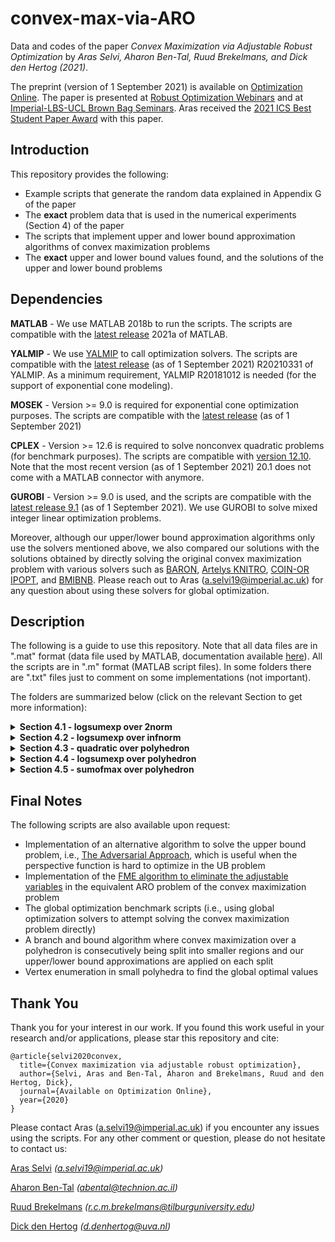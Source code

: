 # convex-max-via-ARO
Data and codes of the paper _Convex Maximization via Adjustable Robust Optimization_ by _Aras Selvi, Aharon Ben-Tal, Ruud Brekelmans, and Dick den Hertog (2021)_.

The preprint (version of 1 September 2021) is available on [Optimization Online](http://www.optimization-online.org/DB_FILE/2020/07/7881.pdf). The paper is presented at [Robust Optimization Webinars](https://youtu.be/GEGUlTXfVX0) and at [Imperial-LBS-UCL Brown Bag Seminars](https://sites.google.com/view/phdmsorseminars/).
Aras received the [2021 ICS Best Student Paper Award](https://connect.informs.org/computing/awards/ics-student-paper-award) with this paper.

## Introduction
This repository provides the following:
- Example scripts that generate the random data explained in Appendix G of the paper
- The **exact** problem data that is used in the numerical experiments (Section 4) of the paper
- The scripts that implement upper and lower bound approximation algorithms of convex maximization problems
- The **exact** upper and lower bound values found, and the solutions of the upper and lower bound problems

## Dependencies
**MATLAB** - We use MATLAB 2018b to run the scripts. The scripts are compatible with the [latest release](https://uk.mathworks.com/downloads/) 2021a of MATLAB.

**YALMIP** - We use [YALMIP](https://yalmip.github.io/download/) to call optimization solvers. The scripts are compatible with the [latest release](https://github.com/yalmip/YALMIP/releases/tag/R20210331) (as of 1 September 2021) R20210331 of YALMIP. As a minimum requirement, YALMIP R20181012 is needed (for the support of exponential cone modeling). 

**MOSEK** -  Version >= 9.0 is required for exponential cone optimization purposes. The scripts are compatible with the [latest release](https://www.mosek.com/documentation/) (as of 1 September 2021) 

**CPLEX** - Version >= 12.6 is required to solve nonconvex quadratic problems (for benchmark purposes). The scripts are compatible with [version 12.10](https://www.ibm.com/support/pages/downloading-ibm-ilog-cplex-optimization-studio-v12100). Note that the most recent version (as of 1 September 2021) 20.1 does not come with a MATLAB connector with anymore. 

**GUROBI** - Version >= 9.0 is used, and the scripts are compatible with the [latest release 9.1](https://www.gurobi.com/) (as of 1 September 2021). We use GUROBI to solve mixed integer linear optimization problems.

Moreover, although our upper/lower bound approximation algorithms only use the solvers mentioned above, we also compared our solutions with the solutions obtained by directly solving the original convex maximization problem with various solvers such as [BARON](https://minlp.com/download), [Artelys KNITRO](https://www.artelys.com/solvers/knitro/), [COIN-OR IPOPT](https://coin-or.github.io/Ipopt/), and [BMIBNB](https://yalmip.github.io/solver/bmibnb/). Please reach out to Aras (a.selvi19@imperial.ac.uk) for any question about using these solvers for global optimization.

## Description
The following is a guide to use this repository. Note that all data files are in ".mat" format (data file used by MATLAB, documentation available [here](https://www.mathworks.com/help/pdf_doc/matlab/matfile_format.pdf)). All the scripts are in ".m" format (MATLAB script files). In some folders there are ".txt" files just to comment on some implementations (not important).

The folders are summarized below (click on the relevant Section to get more information):
<details>
  <summary> <b>Section 4.1 - logsumexp over 2norm </b> </summary>
  
  This folder is about the problem of maximizing a log-sum-exp (geometric) function over a single 2-norm constraint. In other words, this folder is dedicated to problem (1) of the paper where the objective function is a log-sum-exp function, and the constraint function g(.) is a 2-norm.
  
  The file ```Generate_Data.m``` generates an example problem, where one can see how we name the variables that define the convex maximization problem (```n```, ```m```, ```A```, ```b```, ```rho```, ```a```). This is how we construct instances of the convex maximization problem.
  
  The numerical experiments of the paper (Section 4.1) summarize the results of 12 problems whose generation are explained in Appendix G.1. The exact problem data are available in the corresponding sub-folders of this folder. For example, data of Problem #1 of the paper can be found under the folder ```P1``` with the name ```P1.mat```. The upper and lower bound results given by our approximation scheme are also available with the names ```UB solution.mat``` and ```LB solution.mat```, respectively.

  For a given convex maximization instance, the file ```approximate.m``` solves the upper and lower bound approximation problems as proposed in Corollary 1 of the paper. The file takes an input ```problem_index```. Setting this to, e.g., "P9", will load ```P9/P9.mat``` and return upper and lower bound approximation results. One can also generate a new instance by modifying ```Generate_Data.m``` and approximate that problem by loading it in the beginning of ```approximate.m```. 

  Details of ```approximate.m```: To obtain an upper bound it solves problem (10) of the paper, and the lower bound solution is proposed in the statement of Corollary 1. The upper bound value and solution are saved as ```UB solution.mat```, and the lower bound value and solution are saved as ```LB solution.mat```. 
</details>

<details>
  <summary> <b>Section 4.2 - logsumexp over infnorm </b> </summary>
  
  This folder is about the problem of maximizing a log-sum-exp (geometric) function over a single infinity-norm constraint. In other words, this folder is dedicated to problem (1) of the paper where the objective function is a log-sum-exp function, and the constraint function g(.) is an infinity-norm. 

  The file ```Generate_Data.m``` generates an example problem, where one can see how we name the variables that define the convex maximization problem (```n```, ```m```, ```A```, ```b```, ```rho```, ```a```). This is how we construct instances of the convex maximization problem.

  The numerical experiments of the paper (Section 4.2) summarize the results of 5 problems whose generation are explained in Appendix G.2. The exact problem data are available in the corresponding sub-folders of this folder. For example, data of Problem #1 of the paper can be found under the folder ```P1``` with the name ```P1.mat```. The data of exact solution our method finds is also available with the name ```Solution.mat```.

  For a given convex maximization instance, the file ```approximate.m``` solves the equivalent optimization problem and retrieves the solution that attains it as proposed in Corollary 2 of the paper. The file takes an input ```problem_index```. Setting this to, e.g., "P5", will load ```P5/P5.mat``` and return upper and lower bound approximation results. One can also generate a new instance by modifying ```Generate_Data.m``` and approximate that problem by loading it in the beginning of ```approximate.m```. 

  Details of ```approximate.m```: To obtain the global optimum value of the convex maximization problem it solves problem (11) of the paper. The corresponding solution that attains this value in the main problem is obtained by solving the LP proposed in the statement of Corollary 2. The global optimum value, the solution ```w``` of problem (11), and the solution ```x_bar``` that attains this value in the original problem are saves as "Solution.mat".
</details>

<details>
  <summary> <b>Section 4.3 - quadratic over polyhedron </b> </summary>
  
  This folder is about the problem of maximizing a convex quadratic function over a polyhedron ```{x | Dx <= d, x >= 0}```. In other words, this folder is dedicated to problem (20) of the paper where the objective function is a convex quadratic function. The problem (including parameter definitions) is summarized in the first row of Table 1 of the paper.

  The file ```Generate_Data.m``` generates an example problem, where one can see how we name the variables that define the convex maximization problem (```n```, ```m```, ```q```, ```Q```, ```L```, ```ell```, ```D```, ```d```). This is how we construct instances of the convex maximization problem.

  The numerical experiments of the paper (Section 4.3) summarize the results of 7 problems whose generation are explained in Appendix G.3. The exact problem data are available in the corresponding sub-folders of this folder. For example, data of Problem #7 of the paper can be found under the folder ```P7``` with the name ```P7.mat```. The upper and lower bound results given by our approximation scheme are also available with the names ```UB solution.mat``` and ```LB solution.mat```, respectively. The file ```readme.txt``` in folders ```P1``` and ```P2``` notes an extra step needed for Problems #1 and #2.

  For a given convex maximization instance, the file ```approximate.m``` solves the upper and lower bound approximation problems as proposed in Theorem 3 and equations (26)-(28), and derived explicitly in Appendix D.1. of the paper. The file takes an input ```problem_index```. Setting this to, e.g., "P7", will load ```P7/P7.mat``` and return upper and lower bound approximation results (including the lower bound scenarios). One can also generate a new instance by modifying ```Generate_Data.m``` and approximate that problem by loading it in the beginning of ```approximate.m```. 

  Details of ```approximate.m```: To obtain an upper bound it solves the SOCO problem described in the first row of Table 2 of the paper. Lower bound scenarios are analytically obtained by using the upper bound solution as summarized in the first row of Table 3, and these scenarios are used to generate candidate lower bound solutions ```x_bar```. The upper bound value and solution are saved as ```UB solution.mat```, and the lower bound value, scenarios, and solutions are saved as ```LB solution.mat```. 
</details>

 <details>
  <summary> <b>Section 4.4 - logsumexp over polyhedron </b> </summary>
  
  This folder is about the problem of maximizing a convex quadratic function over a polyhedron ```{x | Dx <= d, x >= 0}```. In other words, this folder is dedicated to problem (20) of the paper where the objective function is a log-sum-exp (geometric) function. The problem (including parameter definitions) is summarized in the second row of Table 1 of the paper.

  The file ```Generate_Data.m``` generates an example problem, where one can see how we name the variables that define the convex maximization problem (```n```, ```m```, ```q```, ```A```, ```b```, ```D```, ```d```). This is how we construct instances of the convex maximization problem.

  The numerical experiments of the paper (Section 4.4) summarize the results of 6 problems whose generation are explained in Appendix G.4. The exact problem data are available in the corresponding sub-folders of this folder. For example, data of Problem #4 of the paper can be found under the folder ```P4``` with the name ```P4.mat```. The upper and lower bound results given by our approximation scheme are also available with the names ```UB solution.mat``` and ```LB solution.mat```, respectively. Note that, Problem #1 has four different variants (size10, size40, size60, size100), hence when addressing this problem we input, e.g., ```P1-size40```.

  For a given convex maximization instance, the file ```approximate.m``` solves the upper and lower bound approximation problems as proposed in Theorem 3 and equations (26)-(28), and derived explicitly in Appendix D.2. of the paper. The file takes an input ```problem_index```. Setting this to, e.g., "P4", will load ```P4/P4.mat``` and return upper and lower bound approximation results (including the lower bound scenarios). One can also generate a new instance by modifying ```Generate_Data.m``` and approximate that problem by loading it in the beginning of ```approximate.m```. 

  Details of ```approximate.m```: To obtain an upper bound it solves the exponential cone problem described in the second row of Table 2 of the paper. Lower bound scenarios are obtained by using the upper bound solution as summarized in the second row of Table 3, and these scenarios are used to generate candidate lower bound solutions ```x_bar```. The upper bound value and solution are saved as ```UB solution.mat```, and the lower bound value, scenarios, and solutions are saved as ```LB solution.mat```. 
</details>

 <details>
  <summary> <b>Section 4.5 - sumofmax over polyhedron </b> </summary>
  
  This folder is about the problem of maximizing a convex quadratic function over a polyhedron ```{x | Dx <= d, x >= 0}```. In other words, this folder is dedicated to problem (20) of the paper where the objective function is a sum-of-max-linear-terms function. The problem (including parameter definitions) is summarized in the third row of Table 1 of the paper.

  The file ```Generate_Data.m``` generates an example problem, where one can see how we name the variables that define the convex maximization problem (```n```, ```m```, ```K```, ```J```, ```A```, ```b```, ```D```, ```d```). This is how we construct instances of the convex maximization problem.

  The numerical experiments of the paper (Section 4.5) summarize the results of 13 problems whose generation are explained in Appendix G.5. The exact problem data are available in the corresponding sub-folders of this folder. For example, data of Problem #9 of the paper can be found under the folder ```P9``` with the name ```P9.mat```. The upper and lower bound results given by our approximation scheme are also available with the names ```UB solution.mat``` and ```LB solution.mat```, respectively. 

  For a given convex maximization instance, the file ```approximate.m``` solves the upper and lower bound approximation problems as proposed in Theorem 3 and equations (26)-(28), and derived explicitly in Appendix D.3. of the paper. The file takes an input ```problem_index```. Setting this to, e.g., "P9", will load ```P9/P9.mat``` and return upper and lower bound approximation results (including the lower bound scenarios). One can also generate a new instance by modifying ```Generate_Data.m``` and approximate that problem by loading it in the beginning of ```approximate.m```. 
      
  Details of ```approximate.m```: To obtain an upper bound it solves the linear optimization problem described in the third row of Table 2 of the paper. Lower bound scenarios are obtained by using the upper bound solution as summarized in the third row of Table 3, and these scenarios are used to generate candidate lower bound solutions ```x_bar```. The upper bound value and solution are saved as ```UB solution.mat```, and the lower bound value, scenarios, and solutions are saved as ```LB solution.mat```. 
   
   Extra: The MATLAB function ```global_opt_solver.m``` is provided, which gives an example implementation of using the global optimization solvers to solve this problem directly.
</details>

## Final Notes
The following scripts are also available upon request:
- Implementation of an alternative algorithm to solve the upper bound problem, i.e., [The Adversarial Approach](https://www.sciencedirect.com/science/article/pii/S1572528607000382), which is useful when the perspective function is hard to optimize in the UB problem
- Implementation of the [FME algorithm to eliminate the adjustable variables](https://pubsonline.informs.org/doi/abs/10.1287/opre.2017.1714) in the equivalent ARO problem of the convex maximization problem
- The global optimization benchmark scripts (i.e., using global optimization solvers to attempt solving the convex maximization problem directly)
- A branch and bound algorithm where convex maximization over a polyhedron is consecutively being split into smaller regions and our upper/lower bound approximations are applied on each split
- Vertex enumeration in small polyhedra to find the global optimal values

## Thank You
Thank you for your interest in our work. If you found this work useful in your research and/or applications, please star this repository and cite:
```
@article{selvi2020convex,
  title={Convex maximization via adjustable robust optimization},
  author={Selvi, Aras and Ben-Tal, Aharon and Brekelmans, Ruud and den Hertog, Dick},
  journal={Available on Optimization Online},
  year={2020}
}
```
Please contact Aras (a.selvi19@imperial.ac.uk) if you encounter any issues using the scripts. For any other comment or question, please do not hesitate to contact us:

[Aras Selvi](https://www.imperial.ac.uk/people/a.selvi19) _(a.selvi19@imperial.ac.uk)_

[Aharon Ben-Tal](https://web.iem.technion.ac.il/site/academicstaff/aharon-ben-tal/) _(abental@technion.ac.il)_

[Ruud Brekelmans](https://www.tilburguniversity.edu/staff/r-c-m-brekelmans) _(r.c.m.brekelmans@tilburguniversity.edu)_

[Dick den Hertog](https://www.uva.nl/en/profile/h/e/d.denhertog/d.den-hertog.html) _(d.denhertog@uva.nl)_
